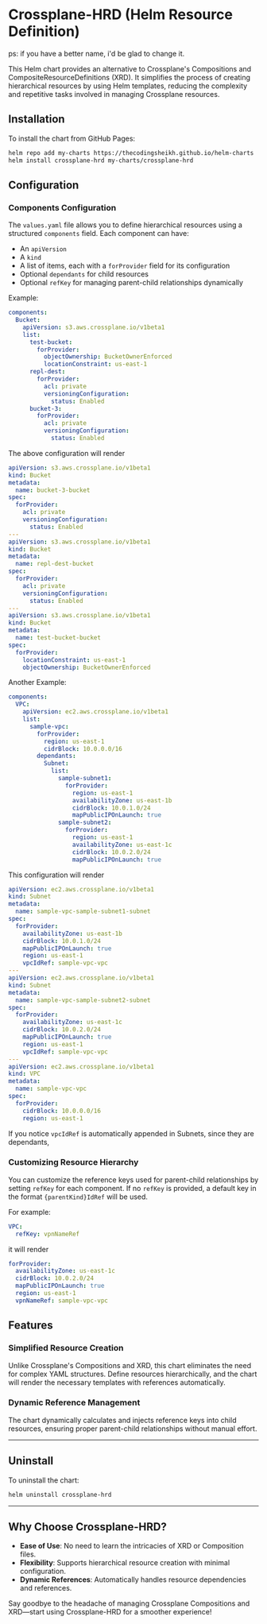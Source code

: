 # Crossplane-HRD (Helm Resource Definition)
ps: if you have a better name, i'd be glad to change it.

This Helm chart provides an alternative to Crossplane's Compositions and CompositeResourceDefinitions (XRD). It simplifies the process of creating hierarchical resources by using Helm templates, reducing the complexity and repetitive tasks involved in managing Crossplane resources.

## Installation

To install the chart from GitHub Pages:

```bash
helm repo add my-charts https://thecodingsheikh.github.io/helm-charts
helm install crossplane-hrd my-charts/crossplane-hrd
```

## Configuration

### Components Configuration

The `values.yaml` file allows you to define hierarchical resources using a structured `components` field. Each component can have:
- An `apiVersion`
- A `kind`
- A list of items, each with a `forProvider` field for its configuration
- Optional `dependants` for child resources
- Optional `refKey` for managing parent-child relationships dynamically

Example:

```yaml
components:
  Bucket:
    apiVersion: s3.aws.crossplane.io/v1beta1
    list:
      test-bucket:
        forProvider:
          objectOwnership: BucketOwnerEnforced
          locationConstraint: us-east-1
      repl-dest:
        forProvider:
          acl: private
          versioningConfiguration:
            status: Enabled
      bucket-3:
        forProvider:
          acl: private
          versioningConfiguration:
            status: Enabled
```

The above configuration will render

```yaml
apiVersion: s3.aws.crossplane.io/v1beta1
kind: Bucket
metadata:
  name: bucket-3-bucket
spec:
  forProvider: 
    acl: private
    versioningConfiguration:
      status: Enabled
---
apiVersion: s3.aws.crossplane.io/v1beta1
kind: Bucket
metadata:
  name: repl-dest-bucket
spec:
  forProvider: 
    acl: private
    versioningConfiguration:
      status: Enabled
---
apiVersion: s3.aws.crossplane.io/v1beta1
kind: Bucket
metadata:
  name: test-bucket-bucket
spec:
  forProvider: 
    locationConstraint: us-east-1
    objectOwnership: BucketOwnerEnforced

```

Another Example:

```yaml
components:
  VPC:
    apiVersion: ec2.aws.crossplane.io/v1beta1
    list:
      sample-vpc:
        forProvider:
          region: us-east-1
          cidrBlock: 10.0.0.0/16
        dependants:
          Subnet:
            list:
              sample-subnet1:
                forProvider:
                  region: us-east-1
                  availabilityZone: us-east-1b
                  cidrBlock: 10.0.1.0/24
                  mapPublicIPOnLaunch: true
              sample-subnet2:
                forProvider:
                  region: us-east-1
                  availabilityZone: us-east-1c
                  cidrBlock: 10.0.2.0/24
                  mapPublicIPOnLaunch: true
```

This configuration will render

```yaml
apiVersion: ec2.aws.crossplane.io/v1beta1
kind: Subnet
metadata:
  name: sample-vpc-sample-subnet1-subnet
spec:
  forProvider: 
    availabilityZone: us-east-1b
    cidrBlock: 10.0.1.0/24
    mapPublicIPOnLaunch: true
    region: us-east-1
    vpcIdRef: sample-vpc-vpc
---
apiVersion: ec2.aws.crossplane.io/v1beta1
kind: Subnet
metadata:
  name: sample-vpc-sample-subnet2-subnet
spec:
  forProvider: 
    availabilityZone: us-east-1c
    cidrBlock: 10.0.2.0/24
    mapPublicIPOnLaunch: true
    region: us-east-1
    vpcIdRef: sample-vpc-vpc
---
apiVersion: ec2.aws.crossplane.io/v1beta1
kind: VPC
metadata:
  name: sample-vpc-vpc
spec:
  forProvider: 
    cidrBlock: 10.0.0.0/16
    region: us-east-1
```

If you notice `vpcIdRef` is automatically appended in Subnets, since they are dependants,

### Customizing Resource Hierarchy

You can customize the reference keys used for parent-child relationships by setting `refKey` for each component. If no `refKey` is provided, a default key in the format `{parentKind}IdRef` will be used.

For example:
```yaml
VPC:
  refKey: vpnNameRef
```
it will render
```yaml
forProvider: 
  availabilityZone: us-east-1c
  cidrBlock: 10.0.2.0/24
  mapPublicIPOnLaunch: true
  region: us-east-1
  vpnNameRef: sample-vpc-vpc
```


## Features

### Simplified Resource Creation

Unlike Crossplane's Compositions and XRD, this chart eliminates the need for complex YAML structures. Define resources hierarchically, and the chart will render the necessary templates with references automatically.

### Dynamic Reference Management

The chart dynamically calculates and injects reference keys into child resources, ensuring proper parent-child relationships without manual effort.

---

## Uninstall

To uninstall the chart:

```bash
helm uninstall crossplane-hrd
```

---

## Why Choose Crossplane-HRD?

- **Ease of Use**: No need to learn the intricacies of XRD or Composition files.
- **Flexibility**: Supports hierarchical resource creation with minimal configuration.
- **Dynamic References**: Automatically handles resource dependencies and references.

Say goodbye to the headache of managing Crossplane Compositions and XRD—start using Crossplane-HRD for a smoother experience!